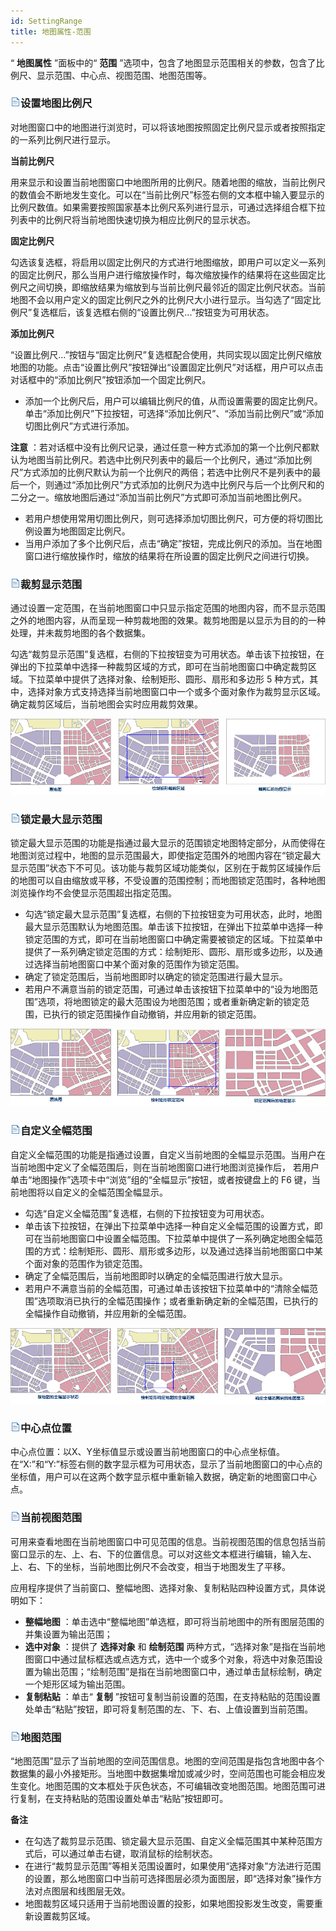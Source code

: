 ```yaml
---
id: SettingRange
title: 地图属性-范围
---
```

“ **地图属性** ”面板中的“ **范围** ”选项中，包含了地图显示范围相关的参数，包含了比例尺、显示范围、中心点、视图范围、地图范围等。

### ![](../../img/read.gif)设置地图比例尺

对地图窗口中的地图进行浏览时，可以将该地图按照固定比例尺显示或者按照指定的一系列比例尺进行显示。

**当前比例尺**

用来显示和设置当前地图窗口中地图所用的比例尺。随着地图的缩放，当前比例尺的数值会不断地发生变化。可以在“当前比例尺”标签右侧的文本框中输入要显示的比例尺数值。如果需要按照国家基本比例尺系列进行显示，可通过选择组合框下拉列表中的比例尺将当前地图快速切换为相应比例尺的显示状态。

**固定比例尺**

勾选该复选框，将启用以固定比例尺的方式进行地图缩放，即用户可以定义一系列的固定比例尺，那么当用户进行缩放操作时，每次缩放操作的结果将在这些固定比例尺之间切换，即缩放结果为缩放到与当前比例尺最邻近的固定比例尺状态。当前地图不会以用户定义的固定比例尺之外的比例尺大小进行显示。当勾选了“固定比例尺”复选框后，该复选框右侧的“设置比例尺...”按钮变为可用状态。

**添加比例尺**

“设置比例尺...”按钮与“固定比例尺”复选框配合使用，共同实现以固定比例尺缩放地图的功能。点击“设置比例尺”按钮弹出“设置固定比例尺”对话框，用户可以点击对话框中的“添加比例尺”按钮添加一个固定比例尺。

* 添加一个比例尺后，用户可以编辑比例尺的值，从而设置需要的固定比例尺。单击“添加比例尺”下拉按钮，可选择“添加比例尺”、“添加当前比例尺”或“添加切图比例尺”方式进行添加。

**注意**
：若对话框中没有比例尺记录，通过任意一种方式添加的第一个比例尺都默认为地图当前比例尺。若选中比例尺列表中的最后一个比例尺，通过“添加比例尺”方式添加的比例尺默认为前一个比例尺的两倍；若选中比例尺不是列表中的最后一个，则通过“添加比例尺”方式添加的比例尺为选中比例尺与后一个比例尺和的二分之一。缩放地图后通过“添加当前比例尺”方式即可添加当前地图比例尺。

* 若用户想使用常用切图比例尺，则可选择添加切图比例尺，可方便的将切图比例设置为地图固定比例尺。
* 当用户添加了多个比例尺后，点击“确定”按钮，完成比例尺的添加。当在地图窗口进行缩放操作时，缩放的结果将在所设置的固定比例尺之间进行切换。

### ![](../../img/read.gif)裁剪显示范围

通过设置一定范围，在当前地图窗口中只显示指定范围的地图内容，而不显示范围之外的地图内容，从而呈现一种剪裁地图的效果。裁剪地图是以显示为目的的一种处理，并未裁剪地图的各个数据集。

勾选“裁剪显示范围”复选框，右侧的下拉按钮变为可用状态。单击该下拉按钮，在弹出的下拉菜单中选择一种裁剪区域的方式，即可在当前地图窗口中确定裁剪区域。下拉菜单中提供了选择对象、绘制矩形、圆形、扇形和多边形
5 种方式，其中，选择对象方式支持选择当前地图窗口中一个或多个面对象作为裁剪显示区域。确定裁剪区域后，当前地图会实时应用裁剪效果。

![](img/clipMapIllustrator1.png)

### ![](../../img/read.gif)锁定最大显示范围

锁定最大显示范围的功能是指通过最大显示的范围锁定地图特定部分，从而使得在地图浏览过程中，地图的显示范围最大，即使指定范围外的地图内容在“锁定最大显示范围”状态下不可见。该功能与裁剪区域功能类似，区别在于裁剪区域操作后的地图可以自由缩放或平移，不受设置的范围控制；而地图锁定范围时，各种地图浏览操作均不会使显示范围超出指定范围。

* 勾选“锁定最大显示范围”复选框，右侧的下拉按钮变为可用状态，此时，地图最大显示范围默认为地图范围。单击该下拉按钮，在弹出下拉菜单中选择一种锁定范围的方式，即可在当前地图窗口中确定需要被锁定的区域。下拉菜单中提供了一系列确定锁定范围的方式：绘制矩形、圆形、扇形或多边形，以及通过选择当前地图窗口中某个面对象的范围作为锁定范围。
* 确定了锁定范围后，当前地图即时以确定的锁定范围进行最大显示。
* 若用户不满意当前的锁定范围，可通过单击该按钮下拉菜单中的“设为地图范围”选项，将地图锁定的最大范围设为地图范围；或者重新确定新的锁定范围，已执行的锁定范围操作自动撤销，并应用新的锁定范围。  

![](img/LockRangeIllustrator1.png) 

### ![](../../img/read.gif)自定义全幅范围

自定义全幅范围的功能是指通过设置，自定义当前地图的全幅显示范围。当用户在当前地图中定义了全幅范围后，则在当前地图窗口进行地图浏览操作后，
若用户单击“地图操作”选项卡中“浏览”组的“全幅显示”按钮，或者按键盘上的 F6 键，当前地图将以自定义的全幅范围全幅显示。

* 勾选“自定义全幅范围”复选框，右侧的下拉按钮变为可用状态。
* 单击该下拉按钮，在弹出下拉菜单中选择一种自定义全幅范围的设置方式，即可在当前地图窗口中设置全幅范围。下拉菜单中提供了一系列确定地图全幅范围的方式：绘制矩形、圆形、扇形或多边形，以及通过选择当前地图窗口中某个面对象的范围作为锁定范围。
* 确定了全幅范围后，当前地图即时以确定的全幅范围进行放大显示。
* 若用户不满意当前的全幅范围，可通过单击该按钮下拉菜单中的“清除全幅范围”选项取消已执行的全幅范围操作；或者重新确定新的全幅范围，已执行的全幅操作自动撤销，并应用新的全幅范围。  

![](img/EntireRangeIllustrator1.png)

### ![](../../img/read.gif)中心点位置

中心点位置：以X、Y坐标值显示或设置当前地图窗口的中心点坐标值。在“X:”和“Y:”标签右侧的数字显示框为可用状态，显示了当前地图窗口的中心点的坐标值，用户可以在这两个数字显示框中重新输入数据，确定新的地图窗口中心点。

### ![](../../img/read.gif)当前视图范围

可用来查看地图在当前地图窗口中可见范围的信息。当前视图范围的信息包括当前窗口显示的左、上、右、下的位置信息。可以对这些文本框进行编辑，输入左、上、右、下的坐标，当前地图比例尺不会改变，相当于地图发生了平移。

应用程序提供了当前窗口、整幅地图、选择对象、复制粘贴四种设置方式，具体说明如下：

* **整幅地图** ：单击选中“整幅地图”单选框，即可将当前地图中的所有图层范围的并集设置为输出范围；
* **选中对象** ：提供了 **选择对象** 和 **绘制范围** 两种方式，“选择对象”是指在当前地图窗口中通过鼠标框选或点选方式，选中一个或多个对象，将选中对象范围设置为输出范围；“绘制范围”是指在当前地图窗口中，通过单击鼠标绘制，确定一个矩形区域为输出范围。
* **复制粘贴** ：单击“ **复制** ”按钮可复制当前设置的范围，在支持粘贴的范围设置处单击“粘贴”按钮，即可将复制范围的左、下、右、上值设置到当前范围。

### ![](../../img/read.gif)地图范围

“地图范围”显示了当前地图的空间范围信息。地图的空间范围是指包含地图中各个数据集的最小外接矩形。当地图中数据集增加或减少时，空间范围也可能会相应发生变化。地图范围的文本框处于灰色状态，不可编辑改变地图范围。地图范围可进行复制，在支持粘贴的范围设置处单击“粘贴”按钮即可。

**备注**

* 在勾选了裁剪显示范围、锁定最大显示范围、自定义全幅范围其中某种范围方式后，可以通过单击右键，取消鼠标的绘制状态。
* 在进行“裁剪显示范围”等相关范围设置时，如果使用“选择对象”方法进行范围的设置，那么地图窗口中当前可选择图层必须为面图层，即“选择对象”操作方法对点图层和线图层无效。
* 地图裁剪区域只适用于当前地图设置的投影，如果地图投影发生改变，需要重新设置裁剪区域。



